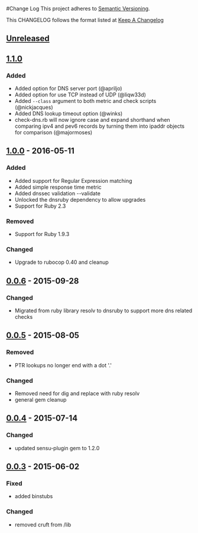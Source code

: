 #Change Log
This project adheres to [Semantic Versioning](http://semver.org/).

This CHANGELOG follows the format listed at [Keep A Changelog](http://keepachangelog.com/)

## [Unreleased]
## [1.1.0]
### Added
- Added option for DNS server port (@apriljo)
- Added option for use TCP instead of UDP (@liqw33d)
- Added `--class` argument to both metric and check scripts (@nickjacques)
- Added DNS lookup timeout option (@winks)
- check-dns.rb will now ignore case and expand shorthand when comparing ipv4 and pev6 records by turning them into ipaddr objects for comparison (@majormoses)

## [1.0.0] - 2016-05-11
### Added
- Added support for Regular Expression matching
- Added simple response time metric
- Added dnssec validation --validate
- Unlocked the dnsruby dependency to allow upgrades
- Support for Ruby 2.3

### Removed
- Support for Ruby 1.9.3

### Changed
- Upgrade to rubocop 0.40 and cleanup

## [0.0.6] - 2015-09-28
### Changed
- Migrated from ruby library resolv to dnsruby to support more dns related checks

## [0.0.5] - 2015-08-05
### Removed
- PTR lookups no longer end with a dot '.'

### Changed
- Removed need for dig and replace with ruby resolv
- general gem cleanup

## [0.0.4] - 2015-07-14
### Changed
- updated sensu-plugin gem to 1.2.0

## [0.0.3] - 2015-06-02
### Fixed
- added binstubs

### Changed
- removed cruft from /lib

[Unreleased]: https://github.com/sensu-plugins/sensu-plugins-dns/compare/1.1.0...HEAD
[1.1.0]: https://github.com/sensu-plugins/sensu-plugins-dns/compare/1.0.0...1/1.0
[1.0.0]: https://github.com/sensu-plugins/sensu-plugins-dns/compare/0.0.6...1.0.0
[0.0.6]: https://github.com/sensu-plugins/sensu-plugins-dns/compare/0.0.5...0.0.6
[0.0.5]: https://github.com/sensu-plugins/sensu-plugins-dns/compare/0.0.4...0.0.5
[0.0.4]: https://github.com/sensu-plugins/sensu-plugins-dns/compare/0.0.3...0.0.4
[0.0.3]: https://github.com/sensu-plugins/sensu-plugins-dns/compare/0.0.2...0.0.3
[0.0.2]: https://github.com/sensu-plugins/sensu-plugins-dns/compare/0.0.1...0.0.2
